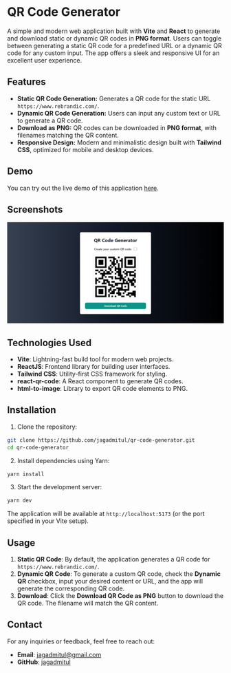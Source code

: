 # QR Code Generator

A simple and modern web application built with **Vite** and **React** to generate and download static or dynamic QR codes in **PNG format**. Users can toggle between generating a static QR code for a predefined URL or a dynamic QR code for any custom input. The app offers a sleek and responsive UI for an excellent user experience.

## Features

- **Static QR Code Generation:** Generates a QR code for the static URL `https://www.rebrandic.com/`.
- **Dynamic QR Code Generation:** Users can input any custom text or URL to generate a QR code.
- **Download as PNG:** QR codes can be downloaded in **PNG format**, with filenames matching the QR content.
- **Responsive Design:** Modern and minimalistic design built with **Tailwind CSS**, optimized for mobile and desktop devices.

## Demo

You can try out the live demo of this application [here](https://qr-code-generator.vercel.app).

## Screenshots

![QR Code Generator](/public/qr-code-generator.png)

## Technologies Used

- **Vite**: Lightning-fast build tool for modern web projects.
- **ReactJS**: Frontend library for building user interfaces.
- **Tailwind CSS**: Utility-first CSS framework for styling.
- **react-qr-code**: A React component to generate QR codes.
- **html-to-image**: Library to export QR code elements to PNG.

## Installation

1. Clone the repository:

```bash
git clone https://github.com/jagadmitul/qr-code-generator.git
cd qr-code-generator
```

2. Install dependencies using Yarn:

```bash
yarn install
```

3. Start the development server:

```bash
yarn dev
```

The application will be available at `http://localhost:5173` (or the port specified in your Vite setup).

## Usage

1. **Static QR Code**: By default, the application generates a QR code for `https://www.rebrandic.com/`. 
2. **Dynamic QR Code**: To generate a custom QR code, check the **Dynamic QR** checkbox, input your desired content or URL, and the app will generate the corresponding QR code.
3. **Download**: Click the **Download QR Code as PNG** button to download the QR code. The filename will match the QR content.

## Contact

For any inquiries or feedback, feel free to reach out:

- **Email**: jagadmitul@gmail.com
- **GitHub**: [jagadmitul](https://github.com/jagadmitul)